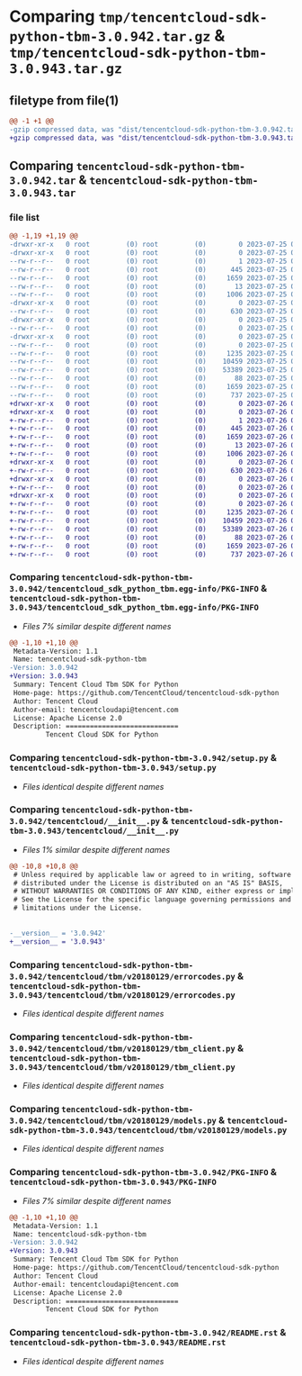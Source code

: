 # Comparing `tmp/tencentcloud-sdk-python-tbm-3.0.942.tar.gz` & `tmp/tencentcloud-sdk-python-tbm-3.0.943.tar.gz`

## filetype from file(1)

```diff
@@ -1 +1 @@
-gzip compressed data, was "dist/tencentcloud-sdk-python-tbm-3.0.942.tar", last modified: Tue Jul 25 04:25:44 2023, max compression
+gzip compressed data, was "dist/tencentcloud-sdk-python-tbm-3.0.943.tar", last modified: Wed Jul 26 00:44:35 2023, max compression
```

## Comparing `tencentcloud-sdk-python-tbm-3.0.942.tar` & `tencentcloud-sdk-python-tbm-3.0.943.tar`

### file list

```diff
@@ -1,19 +1,19 @@
-drwxr-xr-x   0 root         (0) root         (0)        0 2023-07-25 04:25:44.000000 tencentcloud-sdk-python-tbm-3.0.942/
-drwxr-xr-x   0 root         (0) root         (0)        0 2023-07-25 04:25:44.000000 tencentcloud-sdk-python-tbm-3.0.942/tencentcloud_sdk_python_tbm.egg-info/
--rw-r--r--   0 root         (0) root         (0)        1 2023-07-25 04:25:44.000000 tencentcloud-sdk-python-tbm-3.0.942/tencentcloud_sdk_python_tbm.egg-info/dependency_links.txt
--rw-r--r--   0 root         (0) root         (0)      445 2023-07-25 04:25:44.000000 tencentcloud-sdk-python-tbm-3.0.942/tencentcloud_sdk_python_tbm.egg-info/SOURCES.txt
--rw-r--r--   0 root         (0) root         (0)     1659 2023-07-25 04:25:44.000000 tencentcloud-sdk-python-tbm-3.0.942/tencentcloud_sdk_python_tbm.egg-info/PKG-INFO
--rw-r--r--   0 root         (0) root         (0)       13 2023-07-25 04:25:44.000000 tencentcloud-sdk-python-tbm-3.0.942/tencentcloud_sdk_python_tbm.egg-info/top_level.txt
--rw-r--r--   0 root         (0) root         (0)     1006 2023-07-25 04:25:43.000000 tencentcloud-sdk-python-tbm-3.0.942/setup.py
-drwxr-xr-x   0 root         (0) root         (0)        0 2023-07-25 04:25:44.000000 tencentcloud-sdk-python-tbm-3.0.942/tencentcloud/
--rw-r--r--   0 root         (0) root         (0)      630 2023-07-25 04:25:43.000000 tencentcloud-sdk-python-tbm-3.0.942/tencentcloud/__init__.py
-drwxr-xr-x   0 root         (0) root         (0)        0 2023-07-25 04:25:44.000000 tencentcloud-sdk-python-tbm-3.0.942/tencentcloud/tbm/
--rw-r--r--   0 root         (0) root         (0)        0 2023-07-25 04:25:43.000000 tencentcloud-sdk-python-tbm-3.0.942/tencentcloud/tbm/__init__.py
-drwxr-xr-x   0 root         (0) root         (0)        0 2023-07-25 04:25:44.000000 tencentcloud-sdk-python-tbm-3.0.942/tencentcloud/tbm/v20180129/
--rw-r--r--   0 root         (0) root         (0)        0 2023-07-25 04:25:43.000000 tencentcloud-sdk-python-tbm-3.0.942/tencentcloud/tbm/v20180129/__init__.py
--rw-r--r--   0 root         (0) root         (0)     1235 2023-07-25 04:25:43.000000 tencentcloud-sdk-python-tbm-3.0.942/tencentcloud/tbm/v20180129/errorcodes.py
--rw-r--r--   0 root         (0) root         (0)    10459 2023-07-25 04:25:43.000000 tencentcloud-sdk-python-tbm-3.0.942/tencentcloud/tbm/v20180129/tbm_client.py
--rw-r--r--   0 root         (0) root         (0)    53389 2023-07-25 04:25:43.000000 tencentcloud-sdk-python-tbm-3.0.942/tencentcloud/tbm/v20180129/models.py
--rw-r--r--   0 root         (0) root         (0)       88 2023-07-25 04:25:44.000000 tencentcloud-sdk-python-tbm-3.0.942/setup.cfg
--rw-r--r--   0 root         (0) root         (0)     1659 2023-07-25 04:25:44.000000 tencentcloud-sdk-python-tbm-3.0.942/PKG-INFO
--rw-r--r--   0 root         (0) root         (0)      737 2023-07-25 04:25:43.000000 tencentcloud-sdk-python-tbm-3.0.942/README.rst
+drwxr-xr-x   0 root         (0) root         (0)        0 2023-07-26 00:44:35.000000 tencentcloud-sdk-python-tbm-3.0.943/
+drwxr-xr-x   0 root         (0) root         (0)        0 2023-07-26 00:44:35.000000 tencentcloud-sdk-python-tbm-3.0.943/tencentcloud_sdk_python_tbm.egg-info/
+-rw-r--r--   0 root         (0) root         (0)        1 2023-07-26 00:44:35.000000 tencentcloud-sdk-python-tbm-3.0.943/tencentcloud_sdk_python_tbm.egg-info/dependency_links.txt
+-rw-r--r--   0 root         (0) root         (0)      445 2023-07-26 00:44:35.000000 tencentcloud-sdk-python-tbm-3.0.943/tencentcloud_sdk_python_tbm.egg-info/SOURCES.txt
+-rw-r--r--   0 root         (0) root         (0)     1659 2023-07-26 00:44:35.000000 tencentcloud-sdk-python-tbm-3.0.943/tencentcloud_sdk_python_tbm.egg-info/PKG-INFO
+-rw-r--r--   0 root         (0) root         (0)       13 2023-07-26 00:44:35.000000 tencentcloud-sdk-python-tbm-3.0.943/tencentcloud_sdk_python_tbm.egg-info/top_level.txt
+-rw-r--r--   0 root         (0) root         (0)     1006 2023-07-26 00:44:35.000000 tencentcloud-sdk-python-tbm-3.0.943/setup.py
+drwxr-xr-x   0 root         (0) root         (0)        0 2023-07-26 00:44:35.000000 tencentcloud-sdk-python-tbm-3.0.943/tencentcloud/
+-rw-r--r--   0 root         (0) root         (0)      630 2023-07-26 00:44:35.000000 tencentcloud-sdk-python-tbm-3.0.943/tencentcloud/__init__.py
+drwxr-xr-x   0 root         (0) root         (0)        0 2023-07-26 00:44:35.000000 tencentcloud-sdk-python-tbm-3.0.943/tencentcloud/tbm/
+-rw-r--r--   0 root         (0) root         (0)        0 2023-07-26 00:44:35.000000 tencentcloud-sdk-python-tbm-3.0.943/tencentcloud/tbm/__init__.py
+drwxr-xr-x   0 root         (0) root         (0)        0 2023-07-26 00:44:35.000000 tencentcloud-sdk-python-tbm-3.0.943/tencentcloud/tbm/v20180129/
+-rw-r--r--   0 root         (0) root         (0)        0 2023-07-26 00:44:35.000000 tencentcloud-sdk-python-tbm-3.0.943/tencentcloud/tbm/v20180129/__init__.py
+-rw-r--r--   0 root         (0) root         (0)     1235 2023-07-26 00:44:35.000000 tencentcloud-sdk-python-tbm-3.0.943/tencentcloud/tbm/v20180129/errorcodes.py
+-rw-r--r--   0 root         (0) root         (0)    10459 2023-07-26 00:44:35.000000 tencentcloud-sdk-python-tbm-3.0.943/tencentcloud/tbm/v20180129/tbm_client.py
+-rw-r--r--   0 root         (0) root         (0)    53389 2023-07-26 00:44:35.000000 tencentcloud-sdk-python-tbm-3.0.943/tencentcloud/tbm/v20180129/models.py
+-rw-r--r--   0 root         (0) root         (0)       88 2023-07-26 00:44:35.000000 tencentcloud-sdk-python-tbm-3.0.943/setup.cfg
+-rw-r--r--   0 root         (0) root         (0)     1659 2023-07-26 00:44:35.000000 tencentcloud-sdk-python-tbm-3.0.943/PKG-INFO
+-rw-r--r--   0 root         (0) root         (0)      737 2023-07-26 00:44:35.000000 tencentcloud-sdk-python-tbm-3.0.943/README.rst
```

### Comparing `tencentcloud-sdk-python-tbm-3.0.942/tencentcloud_sdk_python_tbm.egg-info/PKG-INFO` & `tencentcloud-sdk-python-tbm-3.0.943/tencentcloud_sdk_python_tbm.egg-info/PKG-INFO`

 * *Files 7% similar despite different names*

```diff
@@ -1,10 +1,10 @@
 Metadata-Version: 1.1
 Name: tencentcloud-sdk-python-tbm
-Version: 3.0.942
+Version: 3.0.943
 Summary: Tencent Cloud Tbm SDK for Python
 Home-page: https://github.com/TencentCloud/tencentcloud-sdk-python
 Author: Tencent Cloud
 Author-email: tencentcloudapi@tencent.com
 License: Apache License 2.0
 Description: ============================
         Tencent Cloud SDK for Python
```

### Comparing `tencentcloud-sdk-python-tbm-3.0.942/setup.py` & `tencentcloud-sdk-python-tbm-3.0.943/setup.py`

 * *Files identical despite different names*

### Comparing `tencentcloud-sdk-python-tbm-3.0.942/tencentcloud/__init__.py` & `tencentcloud-sdk-python-tbm-3.0.943/tencentcloud/__init__.py`

 * *Files 1% similar despite different names*

```diff
@@ -10,8 +10,8 @@
 # Unless required by applicable law or agreed to in writing, software
 # distributed under the License is distributed on an "AS IS" BASIS,
 # WITHOUT WARRANTIES OR CONDITIONS OF ANY KIND, either express or implied.
 # See the License for the specific language governing permissions and
 # limitations under the License.
 
 
-__version__ = '3.0.942'
+__version__ = '3.0.943'
```

### Comparing `tencentcloud-sdk-python-tbm-3.0.942/tencentcloud/tbm/v20180129/errorcodes.py` & `tencentcloud-sdk-python-tbm-3.0.943/tencentcloud/tbm/v20180129/errorcodes.py`

 * *Files identical despite different names*

### Comparing `tencentcloud-sdk-python-tbm-3.0.942/tencentcloud/tbm/v20180129/tbm_client.py` & `tencentcloud-sdk-python-tbm-3.0.943/tencentcloud/tbm/v20180129/tbm_client.py`

 * *Files identical despite different names*

### Comparing `tencentcloud-sdk-python-tbm-3.0.942/tencentcloud/tbm/v20180129/models.py` & `tencentcloud-sdk-python-tbm-3.0.943/tencentcloud/tbm/v20180129/models.py`

 * *Files identical despite different names*

### Comparing `tencentcloud-sdk-python-tbm-3.0.942/PKG-INFO` & `tencentcloud-sdk-python-tbm-3.0.943/PKG-INFO`

 * *Files 7% similar despite different names*

```diff
@@ -1,10 +1,10 @@
 Metadata-Version: 1.1
 Name: tencentcloud-sdk-python-tbm
-Version: 3.0.942
+Version: 3.0.943
 Summary: Tencent Cloud Tbm SDK for Python
 Home-page: https://github.com/TencentCloud/tencentcloud-sdk-python
 Author: Tencent Cloud
 Author-email: tencentcloudapi@tencent.com
 License: Apache License 2.0
 Description: ============================
         Tencent Cloud SDK for Python
```

### Comparing `tencentcloud-sdk-python-tbm-3.0.942/README.rst` & `tencentcloud-sdk-python-tbm-3.0.943/README.rst`

 * *Files identical despite different names*

